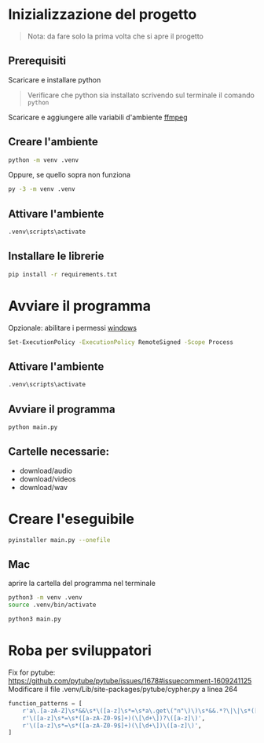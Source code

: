 # Inizializzazione del progetto

> Nota: da fare solo la prima volta che si apre il progetto


## Prerequisiti

Scaricare e installare python
> Verificare che python sia installato scrivendo sul terminale il comando `python`

Scaricare e aggiungere alle variabili d'ambiente [ffmpeg](https://www.videohelp.com/software/ffmpeg)

## Creare l'ambiente

```bash
python -m venv .venv
```

Oppure, se quello sopra non funziona

```bash
py -3 -m venv .venv
```

## Attivare l'ambiente

```bash
.venv\scripts\activate
```


## Installare le librerie

```bash
pip install -r requirements.txt
```

# Avviare il programma

Opzionale: abilitare i permessi [windows](https://stackoverflow.com/questions/4037939/powershell-says-execution-of-scripts-is-disabled-on-this-system)
```bash
Set-ExecutionPolicy -ExecutionPolicy RemoteSigned -Scope Process
```

## Attivare l'ambiente

```bash
.venv\scripts\activate
```


## Avviare il programma

```bash
python main.py
```

## Cartelle necessarie:

- download/audio
- download/videos
- download/wav



# Creare l'eseguibile

```bash
pyinstaller main.py --onefile
```

## Mac

aprire la cartella del programma nel terminale

```bash
python3 -m venv .venv
source .venv/bin/activate
```

```bash
python3 main.py
```



# Roba per sviluppatori


Fix for pytube: https://github.com/pytube/pytube/issues/1678#issuecomment-1609241125
Modificare il file .venv/Lib/site-packages/pytube/cypher.py a linea 264
```python
function_patterns = [
    r'a\.[a-zA-Z]\s*&&\s*\([a-z]\s*=\s*a\.get\("n"\)\)\s*&&.*?\|\|\s*([a-z]+)',
    r'\([a-z]\s*=\s*([a-zA-Z0-9$]+)(\[\d+\])?\([a-z]\)',
    r'\([a-z]\s*=\s*([a-zA-Z0-9$]+)(\[\d+\])\([a-z]\)',
]
```